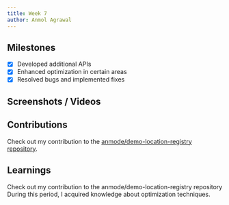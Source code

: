 ```yaml
---
title: Week 7
author: Anmol Agrawal
---
```


## Milestones
- [x] Developed additional APIs
- [x] Enhanced optimization in certain areas
- [x] Resolved bugs and implemented fixes

## Screenshots / Videos 

## Contributions
Check out my contribution to the [anmode/demo-location-registry repository](https://github.com/anmode/demo-location-registry/pull/2).

## Learnings
Check out my contribution to the anmode/demo-location-registry repository
During this period, I acquired knowledge about optimization techniques.